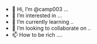 - 👋 Hi, I’m @camp003 ...
- 👀 I’m interested in ...
- 🌱 I’m currently learning ..
- 💞️ I’m looking to collaborate on ..
- 📫 How to be rich ....

<!---
camp003/camp003 is a ✨ special ✨ repository because its `README.md` (this file) appears on your GitHub profile.
You can click the Preview link to take a look at your changes.
--->
